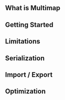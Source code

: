 ## What is Multimap

## Getting Started

## Limitations

## Serialization

## Import / Export

## Optimization

<!--
## Benchmarks
-->

<!--
## Set Operations
-->
